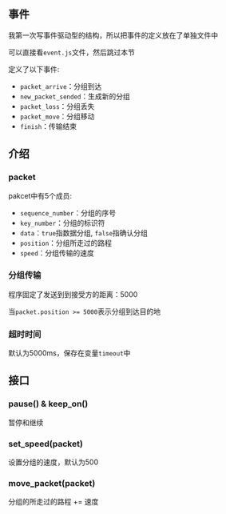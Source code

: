 
## 事件

我第一次写事件驱动型的结构，所以把事件的定义放在了单独文件中

可以直接看`event.js`文件，然后跳过本节


定义了以下事件:
- `packet_arrive`：分组到达
- `new_packet_sended`：生成新的分组
- `packet_loss`：分组丢失
- `packet_move`：分组移动
- `finish`：传输结束


## 介绍

### packet

pakcet中有5个成员:

- `sequence_number`：分组的序号
- `key_number`：分组的标识符
- `data`：`true`指数据分组, `false`指确认分组
- `position`：分组所走过的路程
- `speed`：分组传输的速度

### 分组传输

程序固定了发送到到接受方的距离：5000

当`packet.position >= 5000`表示分组到达目的地

### 超时时间

默认为5000ms，保存在变量`timeout`中

## 接口

### pause() & keep_on()

暂停和继续

### set_speed(packet)

设置分组的速度，默认为500

### move_packet(packet)

分组的所走过的路程 += 速度

